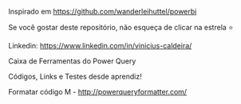 Inspirado em https://github.com/wanderleihuttel/powerbi

Se você gostar deste repositório, não esqueça de clicar na estrela ⭐

Linkedin: https://www.linkedin.com/in/vinicius-caldeira/

Caixa de Ferramentas do Power Query

Códigos, Links e Testes desde aprendiz!

Formatar código M - http://powerqueryformatter.com/
